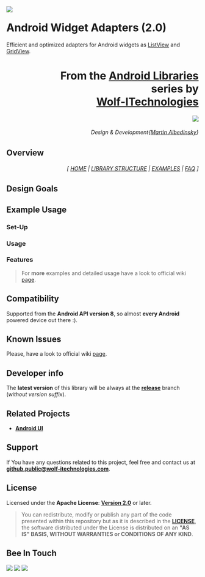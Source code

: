 <a href="http://www.android.com/">
<img align="left" src="http://www.wolf-itechnologies.com/images/wit/android/wit_ic_android_100.png" />
</a>

Android Widget Adapters (2.0)
===============

Efficient and optimized adapters for Android widgets as [ListView](http://developer.android.com/reference/android/widget/ListView.html) and [GridView](http://developer.android.com/reference/android/widget/GridView.html).

<h1 align="right">
	From the <a href="" title="">Android Libraries</a>
	<br/>
	series by
	<br/>
	<a href="https://plus.google.com/u/0/104376986791224020588/" title="Google+ Page">Wolf-ITechnologies</a>
</h1>
<p align="right">
	<a href="" title="">
		<img src="http://www.wolf-itechnologies.com/images/wit/main/logo/wit_logo_200.png" />
	</a>
</p>
<h6 align="right">
	Design & Development{<a href="https://plus.google.com/u/2/104003516948492231224/" title="Google+">Martin Albedinsky</a>}
</h6>

## Overview ##

<h6 align="right">[
<a href="https://github.com/Wolf-ITechnologies/android_widget_adapters/wiki" title="Wiki home page">HOME</a>
|
<a href="https://github.com/Wolf-ITechnologies/android_widget_adapters/wiki/Library-Structure" title="Structure and design of library">LIBRARY STRUCTURE</a>
|
<a href="https://github.com/Wolf-ITechnologies/android_widget_adapters/tree/release/examples" title="Simple project with examples">EXAMPLES</a>
|
<a href="https://github.com/Wolf-ITechnologies/android_widget_adapters/wiki/FAQ" title="Frequently asked questions">FAQ</a>
]</h6>

## Design Goals ##

## Example Usage ##

### Set-Up ###

### Usage ###

### Features ###

> For **more** examples and detailed usage have a look to official wiki [page](https://github.com/Wolf-ITechnologies/android_widget_adapters/wiki/Detailed-Usage).

## Compatibility ##

Supported from the **Android API version 8**, so almost **every Android** powered device out there :).

## Known Issues ##

Please, have a look to official wiki [page](https://github.com/Wolf-ITechnologies/android_widget_adapters/wiki/Known-Issues).

## Developer info ##

The **latest version** of this library will be always at the [**release**](https://github.com/Wolf-ITechnologies/android_widget_adapters "Latest version") branch (<i>without version suffix</i>).

## Related Projects ##

* [**Android UI**](https://github.com/Wolf-ITechnologies/android_ui "Go to repository")

## Support ##

If You have any questions related to this project, feel free and contact us at **[github.public@wolf-itechnologies.com](mailto:github.public@wolf-itechnologies.com)**.

## License ##

Licensed under the **Apache License**: **[Version 2.0](http://www.apache.org/licenses/LICENSE-2.0)** or later.

> You can redistribute, modify or publish any part of the code presented within this repository but as it is described in the [**LICENSE**](https://github.com/Wolf-ITechnologies/android_widget_adapters/blob/release/LICENSE.md), the software distributed under the License is distributed on an **"AS IS" BASIS, WITHOUT WARRANTIES or CONDITIONS OF ANY KIND**.

## Bee In Touch ##

[![](http://www.wolf-itechnologies.com/images/wit/social/google/wit_ic_google+_100.png)](https://plus.google.com/104376986791224020588 "Visit our Google+ page for Android")
[![](http://www.wolf-itechnologies.com/images/wit/social/facebook/wit_ic_facebook_100.png)](https://www.facebook.com/pages/AndroidWolf-ITechnologies/627264120638706 "Visit our Facebook page for Android")
[![](http://www.wolf-itechnologies.com/images/wit/social/twitter/wit_ic_twitter_100.png)](https://twitter.com/AndroidWIT "Visit our Twitter page for Android")

